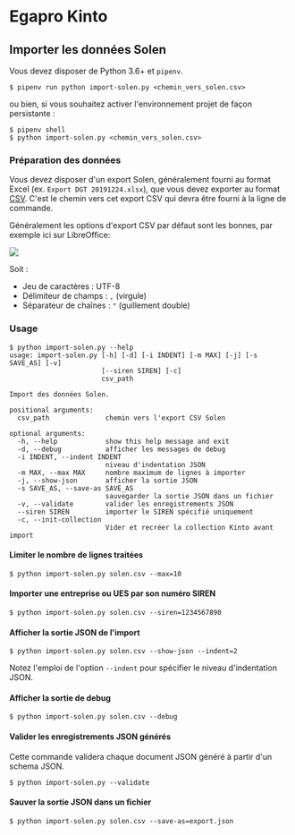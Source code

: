 Egapro Kinto
============

## Importer les données Solen

Vous devez disposer de Python 3.6+ et `pipenv`.

```
$ pipenv run python import-solen.py <chemin_vers_solen.csv>
```

ou bien, si vous souhaitez activer l'environnement projet de façon persistante :

```
$ pipenv shell
$ python import-solen.py <chemin_vers_solen.csv>
```

### Préparation des données

Vous devez disposer d'un export Solen, généralement fourni au format Excel (ex. `Export DGT 20191224.xlsx`), que vous devez exporter au format [CSV]. C'est le chemin vers cet export CSV qui devra être fourni à la ligne de commande.

Généralement les options d'export CSV par défaut sont les bonnes, par exemple ici sur LibreOffice:

![](https://i.imgur.com/Ar2n1rJ.png)

Soit :

- Jeu de caractères : UTF-8
- Délimiteur de champs : `,` (virgule)
- Séparateur de chaînes : `"` (guillement double)

### Usage

```
$ python import-solen.py --help                           
usage: import-solen.py [-h] [-d] [-i INDENT] [-m MAX] [-j] [-s SAVE_AS] [-v]
                       [--siren SIREN] [-c]
                       csv_path

Import des données Solen.

positional arguments:
  csv_path              chemin vers l'export CSV Solen

optional arguments:
  -h, --help            show this help message and exit
  -d, --debug           afficher les messages de debug
  -i INDENT, --indent INDENT
                        niveau d'indentation JSON
  -m MAX, --max MAX     nombre maximum de lignes à importer
  -j, --show-json       afficher la sortie JSON
  -s SAVE_AS, --save-as SAVE_AS
                        sauvegarder la sortie JSON dans un fichier
  -v, --validate        valider les enregistrements JSON
  --siren SIREN         importer le SIREN spécifié uniquement
  -c, --init-collection
                        Vider et recréer la collection Kinto avant import
```

#### Limiter le nombre de lignes traitées

```
$ python import-solen.py solen.csv --max=10
```

#### Importer une entreprise ou UES par son numéro SIREN

```
$ python import-solen.py solen.csv --siren=1234567890
```

#### Afficher la sortie JSON de l'import

```
$ python import-solen.py solen.csv --show-json --indent=2
```

Notez l'emploi de l'option `--indent` pour spécifier le niveau d'indentation JSON.

#### Afficher la sortie de debug

```
$ python import-solen.py solen.csv --debug
```

#### Valider les enregistrements JSON générés

Cette commande validera chaque document JSON généré à partir d'un schema JSON.

```
$ python import-solen.py --validate
```

#### Sauver la sortie JSON dans un fichier


```
$ python import-solen.py solen.csv --save-as=export.json
```

[CSV]: https://fr.wikipedia.org/wiki/Comma-separated_values
